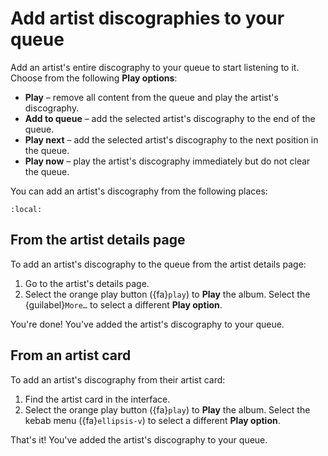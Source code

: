 # Add artist discographies to your queue

Add an artist's entire discography to your queue to start listening to it. Choose from the following __Play options__:

- __Play__ – remove all content from the queue and play the artist's discography.
- __Add to queue__ – add the selected artist's discography to the end of the queue.
- __Play next__ – add the selected artist's discography to the next position in the queue.
- __Play now__ – play the artist's discography immediately but do not clear the queue.

You can add an artist's discography from the following places:

```{contents}
:local:
```

## From the artist details page

To add an artist's discography to the queue from the artist details page:

1. Go to the artist's details page.
2. Select the orange play button ({fa}`play`) to __Play__ the album. Select the {guilabel}`More…` to select a different __Play option__.

You're done! You've added the artist's discography to your queue.

## From an artist card

To add an artist's discography from their artist card:

1. Find the artist card in the interface.
2. Select the orange play button ({fa}`play`) to __Play__ the album. Select the kebab menu ({fa}`ellipsis-v`) to select a different __Play option__.

That's it! You've added the artist's discography to your queue.
